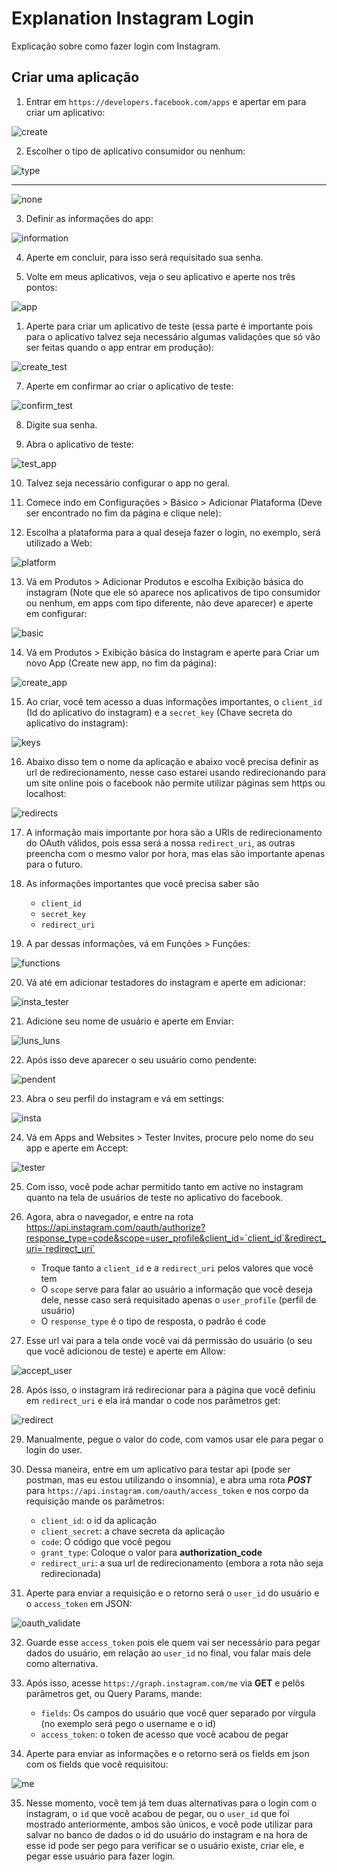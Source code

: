 # Explanation Instagram Login

Explicação sobre como fazer login com Instagram.

## Criar uma aplicação

1. Entrar em `https://developers.facebook.com/apps` e apertar em para criar um aplicativo:

<img src=".github/create.png" alt="create" />

2. Escolher o tipo de aplicativo consumidor ou nenhum:

<img src=".github/type.png" alt="type" />

---

<img src=".github/none.png" alt="none" />

3. Definir as informações do app:

<img src=".github/information.png" alt="information" />

4. Aperte em concluir, para isso será requisitado sua senha.

5. Volte em meus aplicativos, veja o seu aplicativo e aperte nos três pontos:
   
<img src=".github/app.png" alt="app" />

1. Aperte para criar um aplicativo de teste (essa parte é importante pois para o aplicativo talvez seja necessário algumas validações que só vão ser feitas quando o app entrar em produção):

<img src=".github/create_test.png" alt="create_test" />

7. Aperte em confirmar ao criar o aplicativo de teste:

<img src=".github/confirm_test.png" alt="confirm_test" />

8. Digite sua senha.

9.  Abra o aplicativo de teste:

<img src=".github/test_app.png" alt="test_app" />
   
10. Talvez seja necessário configurar o app no geral.

11. Comece indo em Configurações > Básico > Adicionar Plataforma (Deve ser encontrado no fim da página e clique nele):

12. Escolha a plataforma para a qual deseja fazer o login, no exemplo, será utilizado a Web:

<img src=".github/platform.png" alt="platform" />

13. Vá em Produtos > Adicionar Produtos e escolha Exibição básica do instagram (Note que ele só aparece nos aplicativos de tipo consumidor ou nenhum, em apps com tipo diferente, não deve aparecer) e aperte em configurar:

<img src=".github/basic.png" alt="basic" />

14. Vá em Produtos > Exibição básica do Instagram e aperte para Criar um novo App (Create new app, no fim da página):

<img src=".github/create_app.png" alt="create_app" />

15. Ao criar, você tem acesso a duas informações importantes, o `client_id` (Id do aplicativo do instagram) e a `secret_key` (Chave secreta do aplicativo do instagram):

<img src=".github/keys.png" alt="keys" />

16. Abaixo disso tem o nome da aplicação e abaixo você precisa definir as url de redirecionamento, nesse caso estarei usando redirecionando para um site online pois o facebook não permite utilizar páginas sem https ou localhost:

<img src=".github/redirects.png" alt="redirects" />

17. A informação mais importante por hora são a URIs de redirecionamento do OAuth válidos, pois essa será a nossa `redirect_uri`, as outras preencha com o mesmo valor por hora, mas elas são importante apenas para o futuro.

18. As informações importantes que você precisa saber são
    - `client_id`
    - `secret_key`
    - `redirect_uri`

19. A par dessas informações, vá em Funções > Funções: 

<img src=".github/functions.png" alt="functions" />

20. Vá até em adicionar testadores do instagram e aperte em adicionar:

<img src=".github/insta_tester.png" alt="insta_tester" />

21. Adicione seu nome de usuário e aperte em Enviar:

<img src=".github/luns_luns.png" alt="luns_luns" />

22. Após isso deve aparecer o seu usuário como pendente:

<img src=".github/pendent.png" alt="pendent" />

23. Abra o seu perfil do instagram e vá em settings:

<img src=".github/insta.png" alt="insta" />

24. Vá em Apps and Websites > Tester Invites, procure pelo nome do seu app e aperte em Accept:

<img src=".github/tester.png" alt="tester" />

25. Com isso, você pode achar permitido tanto em active no instagram quanto na tela de usuários de teste no aplicativo do facebook.

26. Agora, abra o navegador, e entre na rota https://api.instagram.com/oauth/authorize?response_type=code&scope=user_profile&client_id=`client_id`&redirect_uri=`redirect_uri`
    - Troque tanto a `client_id` e a `redirect_uri` pelos valores que você tem
    - O `scope` serve para falar ao usuário a informação que você deseja dele, nesse caso será requisitado apenas o `user_profile` (perfil de usuário)
    - O `response_type` é o tipo de resposta, o padrão é code

27. Esse url vai para a tela onde você vai dá permissão do usuário (o seu que você adicionou de teste) e aperte em Allow:

<img src=".github/accept_user.png" alt="accept_user" />

28. Após isso, o instagram irá redirecionar para a página que você definiu em `redirect_uri` e ela irá mandar o code nos parâmetros get:

<img src=".github/redirect.png" alt="redirect" />

29. Manualmente, pegue o valor do code, com vamos usar ele para pegar o login do user.

30. Dessa maneira, entre em um aplicativo para testar api (pode ser postman, mas eu estou utilizando o insomnia), e abra uma rota **_POST_** para `https://api.instagram.com/oauth/access_token` e nos corpo da requisição mande os parâmetros:
    - `client_id`: o id da aplicação
    - `client_secret`: a chave secreta da aplicação
    - `code`: O código que você pegou
    - `grant_type`: Coloque o valor para **authorization_code**
    - `redirect_uri`: a sua url de redirecionamento (embora a rota não seja redirecionada)

31. Aperte para enviar a requisição e o retorno será o `user_id` do usuário e o `access_token` em JSON:

<img src=".github/oauth_validate.png" alt="oauth_validate" />

32. Guarde esse `access_token` pois ele quem vai ser necessário para pegar dados do usuário, em relação ao `user_id` no final, vou falar mais dele como alternativa.

33. Após isso, acesse `https://graph.instagram.com/me` via **GET** e pelôs parâmetros get, ou Query Params, mande:
    - `fields`: Os campos do usuário que você quer separado por vírgula (no exemplo será pego o username e o id)
    - `access_token`: o token de acesso que você acabou de pegar

34. Aperte para enviar as informações e o retorno será os fields em json com os fields que você requisitou:

<img src=".github/me.png" alt="me" />

35. Nesse momento, você tem já tem duas alternativas para o login com o instagram, o `id` que você acabou de pegar, ou o `user_id` que foi mostrado anteriormente, ambos são únicos, e você pode utilizar para salvar no banco de dados o id do usuário do instagram e na hora de esse id pode ser pego para verificar se o usuário existe, criar ele, e pegar esse usuário para fazer login.
